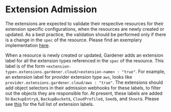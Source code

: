 # Extension Admission

The extensions are expected to validate their respective resources for their extension specific configurations, when the resources are newly created or updated. As a best practice, the validation should be performed only if there is a change in the `spec` of the resource. Please find an exemplary implementation [here](https://github.com/gardener/gardener-extension-provider-aws/tree/master/pkg/admission/validator).

When a resource is newly created or updated, Gardener adds an extension label for all the extension types referenced in the `spec` of the resource. This label is of the form `<extension-type>.extensions.gardener.cloud/<extension-name> : "true"`. For example, an extension label for provider extension type `aws`, looks like `provider.extensions.gardener.cloud/aws : "true"`. The extensions should add object selectors in their admission webhooks for these labels, to filter out the objects they are responsible for.
At present, these labels are added to `BackupEntry`s, `BackupBucket`s, `CloudProfile`s, `Seed`s, and `Shoot`s. 
Please see [this](https://github.com/gardener/gardener/tree/master/pkg/apis/core/v1beta1/constants/types_constants.go) for the full list of extension labels.